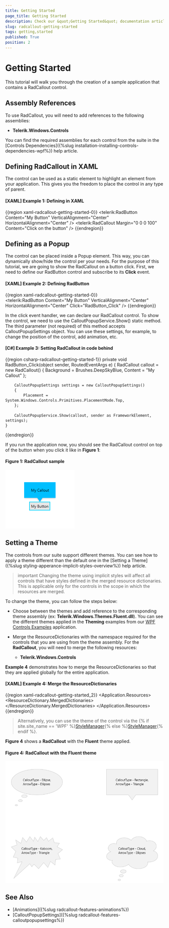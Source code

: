 ```yaml
---
title: Getting Started
page_title: Getting Started
description: Check our &quot;Getting Started&quot; documentation article for the RadCallout {{ site.framework_name }} control.
slug: radcallout-getting-started
tags: getting,started
published: True
position: 2
---
```


# Getting Started

This tutorial will walk you through the creation of a sample application that contains a RadCallout control.

## Assembly References

To use RadCallout, you will need to add references to the following assemblies:

* __Telerik.Windows.Controls__

You can find the required assemblies for each control from the suite in the [Controls Dependencies]({%slug installation-installing-controls-dependencies-wpf%}) help article.

## Defining RadCallout in XAML

The control can be used as a static element to highlight an element from your application. This gives you the freedom to place the control in any type of parent.

#### __[XAML] Example 1: Defining in XAML__
{{region xaml-radcallout-getting-started-0}}
    <Grid>
		<telerik:RadButton Content="My Button" VerticalAlignment="Center" HorizontalAlignment="Center" />
		<telerik:RadCallout Margin="0 0 0 100" Content="Click on the button" />
	</Grid>
{{endregion}}

## Defining as a Popup

The control can be placed inside a Popup element. This way, you can dynamically show/hide the control per your needs. For the purpose of this tutorial, we are going to show the RadCallout on a button click. First, we need to define our RadButton control and subscribe to its __Click__ event.

#### __[XAML] Example 2: Defining RadButton__
{{region xaml-radcallout-getting-started-0}}
    <Grid>        
		<telerik:RadButton Content="My Button" VerticalAlignment="Center" HorizontalAlignment="Center" Click="RadButton_Click" />
	</Grid>
{{endregion}}

In the click event handler, we can declare our RadCallout control. To show the control, we need to use the CalloutPopupService.Show() static method. The third parameter (not required) of this method accepts CalloutPopupSettings object. You can use these settings, for example, to change the position of the control, add animation, etc.

#### __[C#] Example 3: Setting RadCallout in code behind__
{{region csharp-radcallout-getting-started-1}}
    private void RadButton_Click(object sender, RoutedEventArgs e)
	{
		RadCallout callout = new RadCallout() { Background = Brushes.DeepSkyBlue, Content = "My Callout" };

		CalloutPopupSettings settings = new CalloutPopupSettings()
		{
			Placement = System.Windows.Controls.Primitives.PlacementMode.Top,
		};

		CalloutPopupService.Show(callout, sender as FrameworkElement, settings);
	}
{{endregion}}

If you run the application now, you should see the RadCallout control on top of the button when you click it like in __Figure 1__:

#### Figure 1: RadCallout sample
![Telerik Callout Getting-Started 0](images/callout_getting_started_1.png)

## Setting a Theme

The controls from our suite support different themes. You can see how to apply a theme different than the default one in the [Setting a Theme]({%slug styling-apperance-implicit-styles-overview%}) help article.

>important Changing the theme using implicit styles will affect all controls that have styles defined in the merged resource dictionaries. This is applicable only for the controls in the scope in which the resources are merged. 

To change the theme, you can follow the steps below:

* Choose between the themes and add reference to the corresponding theme assembly (ex: **Telerik.Windows.Themes.Fluent.dll**). You can see the different themes applied in the **Theming** examples from our [WPF Controls Examples](https://demos.telerik.com/wpf/) application.

* Merge the ResourceDictionaries with the namespace required for the controls that you are using from the theme assembly. For the __RadCallout__, you will need to merge the following resources:

	* __Telerik.Windows.Controls__
	
__Example 4__ demonstrates how to merge the ResourceDictionaries so that they are applied globally for the entire application.

#### __[XAML] Example 4: Merge the ResourceDictionaries__  
{{region xaml-radcallout-getting-started_2}}
	<Application.Resources>
		<ResourceDictionary>
			<ResourceDictionary.MergedDictionaries>
				<ResourceDictionary Source="/Telerik.Windows.Themes.Fluent;component/Themes/System.Windows.xaml"/>
				<ResourceDictionary Source="/Telerik.Windows.Themes.Fluent;component/Themes/Telerik.Windows.Controls.xaml"/>
			</ResourceDictionary.MergedDictionaries>
		</ResourceDictionary>
	</Application.Resources>
{{endregion}}

>Alternatively, you can use the theme of the control via the {% if site.site_name == 'WPF' %}[StyleManager](https://docs.telerik.com/devtools/wpf/styling-and-appearance/stylemanager/common-styling-apperance-setting-theme-wpf){% else %}[StyleManager](https://docs.telerik.com/devtools/silverlight/styling-and-appearance/stylemanager/common-styling-apperance-setting-theme){% endif %}.

__Figure 4__ shows a __RadCallout__ with the **Fluent** theme applied.
	
#### __Figure 4: RadCallout with the Fluent theme__
![RadCallout with Fluent theme](images/radcallout-setting-theme.png)

## See Also

* [Animations]({%slug radcallout-features-animations%})
* [CalloutPopupSettings]({%slug radcallout-features-calloutpopupsettings%})
